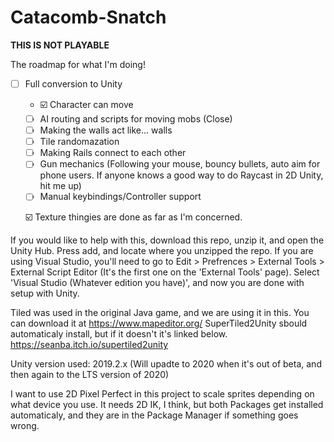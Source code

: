 Catacomb-Snatch
===============
**THIS IS NOT PLAYABLE**

The roadmap for what I'm doing!

- ☐ Full conversion to Unity
    - ☑️  Character can move
    - ☐ AI routing and scripts for moving mobs (Close)
    - ☐ Making the walls act like... walls
    - ☐ Tile randomazation
    - ☐ Making Rails connect to each other
    - ☐ Gun mechanics (Following your mouse, bouncy bullets, auto aim for phone users. If anyone knows a good way to do Raycast in 2D             Unity, hit me up)
    - ☐ Manual keybindings/Controller support
    
  ☑️  Texture thingies are done as far as I'm concerned.
    
If you would like to help with this, download this repo, unzip it, and open the Unity Hub. Press add, and locate where you unzipped the repo. If you are using Visual Studio, you'll need to go to Edit > Prefrences > External Tools > External Script Editor (It's the first one on the 'External Tools' page). Select 'Visual Studio (Whatever edition you have)', and now you are done with setup with Unity.

Tiled was used in the original Java game, and we are using it in this. You can download it at https://www.mapeditor.org/ SuperTiled2Unity sbould automaticaly install, but if it doesn't it's linked below.
https://seanba.itch.io/supertiled2unity

Unity version used: 2019.2.x (Will upadte to 2020 when it's out of beta, and then again to the LTS version of 2020)

I want to use 2D Pixel Perfect in this project to scale sprites depending on what device you use. It needs 2D IK, I think, but both Packages get installed automaticaly, and they are in the Package Manager if something goes wrong.
